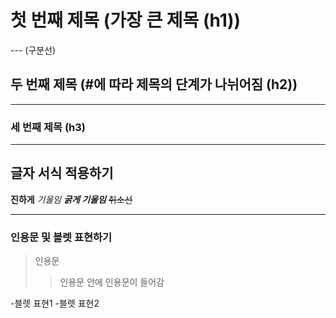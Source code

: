 # 첫 번째 제목 (가장 큰 제목 (h1))

--- (구분선)

## 두 번째 제목 (#에 따라 제목의 단계가 나뉘어짐 (h2))

---

### 세 번째 제목 (h3)

---

## 글자 서식 적용하기

**진하게**
*기울임*
***굵게 기울임***
~~취소선~~

---

### 인용문 및 블렛 표현하기
> 인용문
>> 인용문 안에 인용문이 들어감

-블렛 표현1
-블렛 표현2
